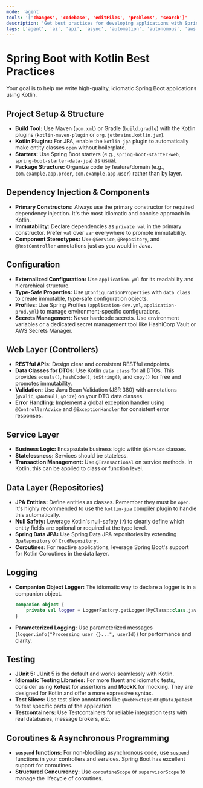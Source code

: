 ```yaml
---
mode: 'agent'
tools: '['changes', 'codebase', 'editFiles', 'problems', 'search']'
description: 'Get best practices for developing applications with Spring Boot and Kotlin.'
tags: ['agent', 'ai', 'api', 'async', 'automation', 'autonomous', 'aws', 'backend', 'cloud', 'concurrency', 'database', 'frontend', 'go', 'java', 'junit', 'kotlin', 'logging', 'machine-learning', 'optimization', 'performance', 'prompt', 'react', 'springboot', 'task', 'testing', 'typescript', 'web']
---
```


# Spring Boot with Kotlin Best Practices

Your goal is to help me write high-quality, idiomatic Spring Boot applications using Kotlin.

## Project Setup & Structure

- **Build Tool:** Use Maven (`pom.xml`) or Gradle (`build.gradle`) with the Kotlin plugins (`kotlin-maven-plugin` or `org.jetbrains.kotlin.jvm`).
- **Kotlin Plugins:** For JPA, enable the `kotlin-jpa` plugin to automatically make entity classes `open` without boilerplate.
- **Starters:** Use Spring Boot starters (e.g., `spring-boot-starter-web`, `spring-boot-starter-data-jpa`) as usual.
- **Package Structure:** Organize code by feature/domain (e.g., `com.example.app.order`, `com.example.app.user`) rather than by layer.

## Dependency Injection & Components

- **Primary Constructors:** Always use the primary constructor for required dependency injection. It's the most idiomatic and concise approach in Kotlin.
- **Immutability:** Declare dependencies as `private val` in the primary constructor. Prefer `val` over `var` everywhere to promote immutability.
- **Component Stereotypes:** Use `@Service`, `@Repository`, and `@RestController` annotations just as you would in Java.

## Configuration

- **Externalized Configuration:** Use `application.yml` for its readability and hierarchical structure.
- **Type-Safe Properties:** Use `@ConfigurationProperties` with `data class` to create immutable, type-safe configuration objects.
- **Profiles:** Use Spring Profiles (`application-dev.yml`, `application-prod.yml`) to manage environment-specific configurations.
- **Secrets Management:** Never hardcode secrets. Use environment variables or a dedicated secret management tool like HashiCorp Vault or AWS Secrets Manager.

## Web Layer (Controllers)

- **RESTful APIs:** Design clear and consistent RESTful endpoints.
- **Data Classes for DTOs:** Use Kotlin `data class` for all DTOs. This provides `equals()`, `hashCode()`, `toString()`, and `copy()` for free and promotes immutability.
- **Validation:** Use Java Bean Validation (JSR 380) with annotations (`@Valid`, `@NotNull`, `@Size`) on your DTO data classes.
- **Error Handling:** Implement a global exception handler using `@ControllerAdvice` and `@ExceptionHandler` for consistent error responses.

## Service Layer

- **Business Logic:** Encapsulate business logic within `@Service` classes.
- **Statelessness:** Services should be stateless.
- **Transaction Management:** Use `@Transactional` on service methods. In Kotlin, this can be applied to class or function level.

## Data Layer (Repositories)

- **JPA Entities:** Define entities as classes. Remember they must be `open`. It's highly recommended to use the `kotlin-jpa` compiler plugin to handle this automatically.
- **Null Safety:** Leverage Kotlin's null-safety (`?`) to clearly define which entity fields are optional or required at the type level.
- **Spring Data JPA:** Use Spring Data JPA repositories by extending `JpaRepository` or `CrudRepository`.
- **Coroutines:** For reactive applications, leverage Spring Boot's support for Kotlin Coroutines in the data layer.

## Logging

- **Companion Object Logger:** The idiomatic way to declare a logger is in a companion object.
  ```kotlin
  companion object {
      private val logger = LoggerFactory.getLogger(MyClass::class.java)
  }
  ```
- **Parameterized Logging:** Use parameterized messages (`logger.info("Processing user {}...", userId)`) for performance and clarity.

## Testing

- **JUnit 5:** JUnit 5 is the default and works seamlessly with Kotlin.
- **Idiomatic Testing Libraries:** For more fluent and idiomatic tests, consider using **Kotest** for assertions and **MockK** for mocking. They are designed for Kotlin and offer a more expressive syntax.
- **Test Slices:** Use test slice annotations like `@WebMvcTest` or `@DataJpaTest` to test specific parts of the application.
- **Testcontainers:** Use Testcontainers for reliable integration tests with real databases, message brokers, etc.

## Coroutines & Asynchronous Programming

- **`suspend` functions:** For non-blocking asynchronous code, use `suspend` functions in your controllers and services. Spring Boot has excellent support for coroutines.
- **Structured Concurrency:** Use `coroutineScope` or `supervisorScope` to manage the lifecycle of coroutines.
